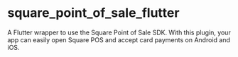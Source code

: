 # square_point_of_sale_flutter
A Flutter wrapper to use the Square Point of Sale SDK. With this plugin, your app can easily open Square POS and accept card payments on Android and iOS.

